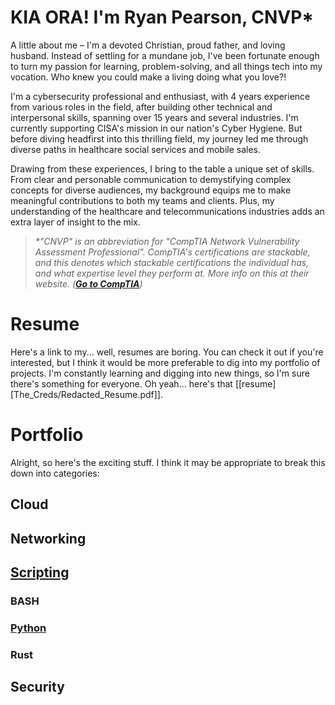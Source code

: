 # KIA ORA! I'm Ryan Pearson, CNVP*
A little about me – I'm a devoted Christian, proud father, and loving husband. Instead of settling for a mundane job, I've been fortunate enough to turn my passion for learning, problem-solving, and all things tech into my vocation. Who knew you could make a living doing what you love?!

I'm a cybersecurity professional and enthusiast, with 4 years experience from various roles in the field, after building other technical and interpersonal skills, spanning over 15 years and several industries. I'm currently supporting CISA's mission in our nation's Cyber Hygiene. But before diving headfirst into this thrilling field, my journey led me through diverse paths in healthcare social services and mobile sales.

Drawing from these experiences, I bring to the table a unique set of skills. From clear and personable communication to demystifying complex concepts for diverse audiences, my background equips me to make meaningful contributions to both my teams and clients. Plus, my understanding of the healthcare and telecommunications industries adds an extra layer of insight to the mix.

> 	_*"CNVP" is an abbreviation for "CompTIA Network Vulnerability Assessment Professional". CompTIA's certifications are stackable, and this denotes which stackable certifications the individual has, and what expertise level they perform at. More info on this at their website. (__[Go to CompTIA](https://www.comptia.org/certifications/which-certification/stackable-certifications#cybersecurity)__)_
# Resume 
Here's a link to my... well, resumes are boring. You can check it out if you're interested, but I think it would be more preferable to dig into my portfolio of projects. I'm constantly learning and digging into new things, so I'm sure there's something for everyone. 
Oh yeah... here's that [[resume][The_Creds/Redacted_Resume.pdf]].
# Portfolio
Alright, so here's the exciting stuff. I think it may be appropriate to break this down into categories:
## Cloud

## Networking

## [Scripting](https://github.com/Brews-n-Hacks/The_Creds/tree/main/Scripting)
### BASH

### [Python](https://github.com/Brews-n-Hacks/The_Creds/tree/main/Scripting/Python)

### Rust

## Security
